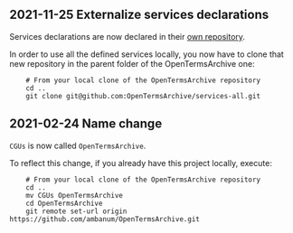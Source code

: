 ## 2021-11-25 Externalize services declarations

Services declarations are now declared in their [own repository](https://github.com/OpenTermsArchive/services-all).

In order to use all the defined services locally, you now have to clone that new repository in the parent folder of the OpenTermsArchive one:

```
    # From your local clone of the OpenTermsArchive repository
    cd ..
    git clone git@github.com:OpenTermsArchive/services-all.git
```

## 2021-02-24 Name change

`CGUs` is now called `OpenTermsArchive`.

To reflect this change, if you already have this project locally, execute:

```
    # From your local clone of the OpenTermsArchive repository
    cd ..
    mv CGUs OpenTermsArchive
    cd OpenTermsArchive
    git remote set-url origin https://github.com/ambanum/OpenTermsArchive.git
```

